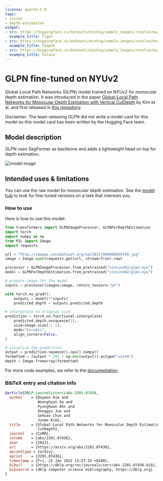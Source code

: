 ```yaml
---
license: apache-2.0
tags:
- vision
- depth-estimation
widget:
- src: https://huggingface.co/datasets/mishig/sample_images/resolve/main/tiger.jpg
  example_title: Tiger
- src: https://huggingface.co/datasets/mishig/sample_images/resolve/main/teapot.jpg
  example_title: Teapot
- src: https://huggingface.co/datasets/mishig/sample_images/resolve/main/palace.jpg
  example_title: Palace
---
```


# GLPN fine-tuned on NYUv2

Global-Local Path Networks (GLPN) model trained on NYUv2 for monocular depth estimation. It was introduced in the paper [Global-Local Path Networks for Monocular Depth Estimation with Vertical CutDepth](https://arxiv.org/abs/2201.07436) by Kim et al. and first released in [this repository](https://github.com/vinvino02/GLPDepth). 

Disclaimer: The team releasing GLPN did not write a model card for this model so this model card has been written by the Hugging Face team.

## Model description

GLPN uses SegFormer as backbone and adds a lightweight head on top for depth estimation.

![model image](https://huggingface.co/datasets/huggingface/documentation-images/resolve/main/glpn_architecture.jpg)

## Intended uses & limitations

You can use the raw model for monocular depth estimation. See the [model hub](https://huggingface.co/models?search=glpn) to look for
fine-tuned versions on a task that interests you.

### How to use

Here is how to use this model:

```python
from transformers import GLPNImageProcessor, GLPNForDepthEstimation
import torch
import numpy as np
from PIL import Image
import requests

url = "http://images.cocodataset.org/val2017/000000039769.jpg"
image = Image.open(requests.get(url, stream=True).raw)

processor = GLPNImageProcessor.from_pretrained("vinvino02/glpn-nyu")
model = GLPNForDepthEstimation.from_pretrained("vinvino02/glpn-nyu")

# prepare image for the model
inputs = processor(images=image, return_tensors="pt")

with torch.no_grad():
    outputs = model(**inputs)
    predicted_depth = outputs.predicted_depth

# interpolate to original size
prediction = torch.nn.functional.interpolate(
    predicted_depth.unsqueeze(1),
    size=image.size[::-1],
    mode="bicubic",
    align_corners=False,
)

# visualize the prediction
output = prediction.squeeze().cpu().numpy()
formatted = (output * 255 / np.max(output)).astype("uint8")
depth = Image.fromarray(formatted)
```

For more code examples, we refer to the [documentation](https://huggingface.co/docs/transformers/master/en/model_doc/glpn).

### BibTeX entry and citation info

```bibtex
@article{DBLP:journals/corr/abs-2201-07436,
  author    = {Doyeon Kim and
               Woonghyun Ga and
               Pyunghwan Ahn and
               Donggyu Joo and
               Sehwan Chun and
               Junmo Kim},
  title     = {Global-Local Path Networks for Monocular Depth Estimation with Vertical
               CutDepth},
  journal   = {CoRR},
  volume    = {abs/2201.07436},
  year      = {2022},
  url       = {https://arxiv.org/abs/2201.07436},
  eprinttype = {arXiv},
  eprint    = {2201.07436},
  timestamp = {Fri, 21 Jan 2022 13:57:15 +0100},
  biburl    = {https://dblp.org/rec/journals/corr/abs-2201-07436.bib},
  bibsource = {dblp computer science bibliography, https://dblp.org}
}
```